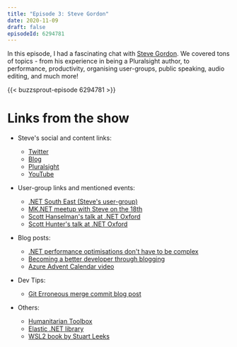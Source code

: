 ```yaml
---
title: "Episode 3: Steve Gordon"
date: 2020-11-09
draft: false
episodeId: 6294781
---
```


In this episode, I had a fascinating chat with [Steve Gordon](https://twitter.com/stevejgordon). We covered tons of topics - from his experience in being a Pluralsight author, to performance, productivity, organising user-groups, public speaking, audio editing, and much more!

{{< buzzsprout-episode 6294781 >}}

# Links from the show

* Steve's social and content links:
  * [Twitter](https://twitter.com/stevejgordon)
  * [Blog](https://www.stevejgordon.co.uk/)
  * [Pluralsight](https://pluralsight.pxf.io/AavkN)
  * [YouTube](https://www.youtube.com/codewithsteve)

* User-group links and mentioned events:
  * [.NET South East (Steve's user-group)](https://www.meetup.com/dotnetsoutheast/)
  * [MK.NET meetup with Steve on the 18th](https://www.meetup.com/Milton-Keynes-NET-Meetup-Group/events/274405773/)
  * [Scott Hanselman's talk at .NET Oxford](https://www.dotnetoxford.com/posts/2020-09-wsl-with-scott-hanselman)
  * [Scott Hunter's talk at .NET Oxford](https://www.dotnetoxford.com/posts/2020-06-scott-hunter)

* Blog posts:
  * [.NET performance optimisations don't have to be complex](https://www.stevejgordon.co.uk/dotnet-performance-optimisations-dont-have-to-be-complex)
  * [Becoming a better developer through blogging](https://www.stevejgordon.co.uk/become-a-better-developer-through-blogging-part-1)
  * [Azure Advent Calendar video](https://www.danclarke.com/azureadventcalendar-azurecli)

* Dev Tips:
  * [Git Erroneous merge commit blog post](https://www.danclarke.com/the-erroneous-git-merge-commit)

* Others:
  * [Humanitarian Toolbox](https://www.htbox.org/)
  * [Elastic .NET library](https://github.com/elastic/elasticsearch-net)
  * [WSL2 book by Stuart Leeks](https://www.amazon.co.uk/Windows-Subsystem-Linux-Tricks-Techniques/dp/1800562446)
